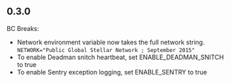 ## 0.3.0
BC Breaks: 
* Network environment variable now takes the full network string.
`NETWORK="Public Global Stellar Network ; September 2015"`
* To enable Deadman snitch heartbeat, set ENABLE_DEADMAN_SNITCH to true
* To enable Sentry exception logging, set ENABLE_SENTRY to true
